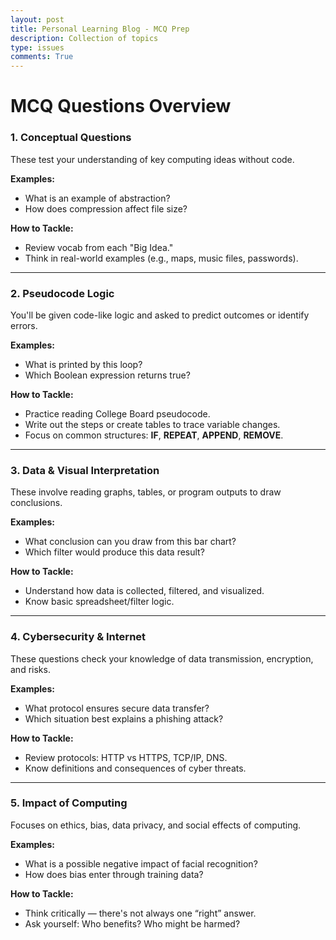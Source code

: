 ```yaml
---
layout: post
title: Personal Learning Blog - MCQ Prep
description: Collection of topics
type: issues
comments: True
---
```


# MCQ Questions Overview

### 1. **Conceptual Questions**
These test your understanding of key computing ideas without code.

**Examples:**
- What is an example of abstraction?
- How does compression affect file size?

**How to Tackle:**
- Review vocab from each "Big Idea."
- Think in real-world examples (e.g., maps, music files, passwords).

---

### 2. **Pseudocode Logic**
You'll be given code-like logic and asked to predict outcomes or identify errors.

**Examples:**
- What is printed by this loop?
- Which Boolean expression returns true?

**How to Tackle:**
- Practice reading College Board pseudocode.
- Write out the steps or create tables to trace variable changes.
- Focus on common structures: **IF**, **REPEAT**, **APPEND**, **REMOVE**.

---

### 3. **Data & Visual Interpretation**
These involve reading graphs, tables, or program outputs to draw conclusions.

**Examples:**
- What conclusion can you draw from this bar chart?
- Which filter would produce this data result?

**How to Tackle:**
- Understand how data is collected, filtered, and visualized.
- Know basic spreadsheet/filter logic.

---

### 4. **Cybersecurity & Internet**
These questions check your knowledge of data transmission, encryption, and risks.

**Examples:**
- What protocol ensures secure data transfer?
- Which situation best explains a phishing attack?

**How to Tackle:**
- Review protocols: HTTP vs HTTPS, TCP/IP, DNS.
- Know definitions and consequences of cyber threats.

---

### 5. **Impact of Computing**
Focuses on ethics, bias, data privacy, and social effects of computing.

**Examples:**
- What is a possible negative impact of facial recognition?
- How does bias enter through training data?

**How to Tackle:**
- Think critically — there's not always one “right” answer.
- Ask yourself: Who benefits? Who might be harmed?

